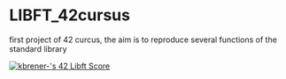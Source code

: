 # LIBFT_42cursus
first project of 42 curcus, the aim is to reproduce several functions of the standard library

[![kbrener-'s 42 Libft Score](https://badge42.coday.fr/api/v2/clvc5u5k11971901p4e3qam41c/project/3344385)](https://github.com/Coday-meric/badge42)
